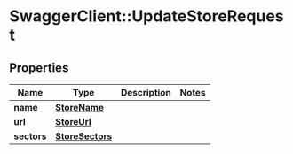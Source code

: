 # SwaggerClient::UpdateStoreRequest

## Properties
Name | Type | Description | Notes
------------ | ------------- | ------------- | -------------
**name** | [**StoreName**](StoreName.md) |  | 
**url** | [**StoreUrl**](StoreUrl.md) |  | 
**sectors** | [**StoreSectors**](StoreSectors.md) |  | 


